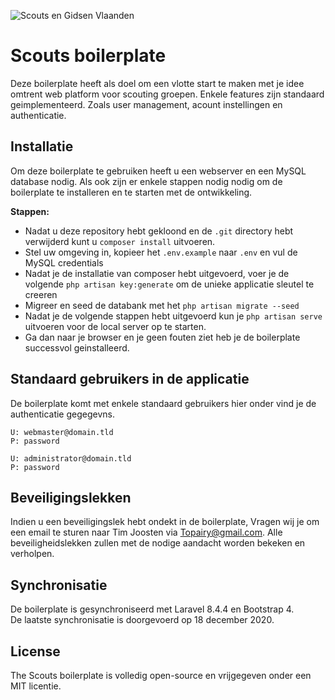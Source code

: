 ![Scouts en Gidsen Vlaanden](https://www.scoutsengidsenvlaanderen.be/files/paginas/scoutingdasdurven_sgvlime_0.jpg)

# Scouts boilerplate 

Deze boilerplate heeft als doel om een vlotte start te maken met je idee omtrent web platform voor scouting groepen. 
Enkele features zijn standaard geimplementeerd. Zoals user management, acount instellingen en authenticatie. 

## Installatie 

Om deze boilerplate te gebruiken heeft u een webserver en een MySQL database nodig. Als ook zijn er enkele stappen nodig
nodig om de boilerplate te installeren en te starten met de ontwikkeling. 

**Stappen:**

- Nadat u deze repository hebt gekloond en de `.git` directory hebt verwijderd kunt u `composer install` uitvoeren.
- Stel uw omgeving in, kopieer het `.env.example` naar `.env` en vul de MySQL credentials 
- Nadat je de installatie van composer hebt uitgevoerd, voer je de volgende `php artisan key:generate` om de unieke applicatie sleutel te creeren
- Migreer en seed de databank met het `php artisan migrate --seed`
- Nadat je de volgende stappen hebt uitgevoerd kun je `php artisan serve` uitvoeren voor de local server op te starten.
- Ga dan naar je browser en je geen fouten ziet heb je de boilerplate successvol geinstalleerd.

## Standaard gebruikers in de applicatie 

De boilerplate komt met enkele standaard gebruikers hier onder vind je de authenticatie gegegevns. 

```
U: webmaster@domain.tld
P: password 

U: administrator@domain.tld
P: password
```

## Beveiligingslekken

Indien u een beveiligingslek hebt ondekt in de boilerplate, Vragen wij je om een email te sturen naar Tim Joosten via 
[Topairy@gmail.com](mailto:topairy@gmail.com). Alle beveiligheidslekken zullen met de nodige aandacht worden bekeken en verholpen.

## Synchronisatie 

De boilerplate is gesynchroniseerd met Laravel 8.4.4 en Bootstrap 4. <br>
De laatste synchronisatie is doorgevoerd op 18 december 2020.

## License 

The Scouts boilerplate is volledig open-source en vrijgegeven onder een MIT licentie.
